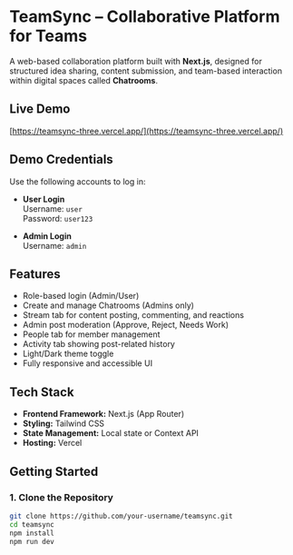 # TeamSync – Collaborative Platform for Teams
 
A web-based collaboration platform built with **Next.js**, designed for structured idea sharing, content submission, and team-based interaction within digital spaces called **Chatrooms**.

## Live Demo

[https://teamsync-three.vercel.app/](https://teamsync-three.vercel.app/)

## Demo Credentials

Use the following accounts to log in:

- **User Login**  
  Username: `user`  
  Password: `user123`

- **Admin Login**  
  Username: `admin`  

## Features

- Role-based login (Admin/User)
- Create and manage Chatrooms (Admins only)
- Stream tab for content posting, commenting, and reactions
- Admin post moderation (Approve, Reject, Needs Work)
- People tab for member management
- Activity tab showing post-related history
- Light/Dark theme toggle
- Fully responsive and accessible UI

## Tech Stack

- **Frontend Framework:** Next.js (App Router)
- **Styling:** Tailwind CSS
- **State Management:** Local state or Context API
- **Hosting:** Vercel

## Getting Started

### 1. Clone the Repository

```bash
git clone https://github.com/your-username/teamsync.git
cd teamsync
npm install
npm run dev
```
